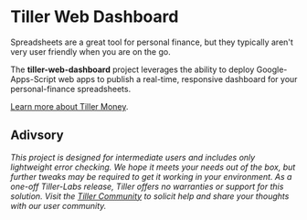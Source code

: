 # Tiller Web Dashboard
Spreadsheets are a great tool for personal finance, but they typically aren't very user friendly when you are on the go. 

The **tiller-web-dashboard** project leverages the ability to deploy Google-Apps-Script web apps to publish a real-time, responsive dashboard for your personal-finance spreadsheets.

[Learn more about Tiller Money](https://www.tillerhq.com/how-tiller-works/).

## Adivsory
*This project is designed for intermediate users and includes only lightweight error checking. We hope it meets your needs out of the box, but further tweaks may be required to get it working in your environment. As a one-off Tiller-Labs release, Tiller offers no warranties or support for this solution. Visit the [Tiller Community](https://community.tillerhq.com/) to solicit help and share your thoughts with our user community.*
